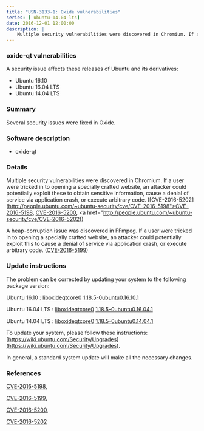 ```yaml
---
title: "USN-3133-1: Oxide vulnerabilities"
series: [ ubuntu-14.04-lts]
date: 2016-12-01 12:00:00
description: |
    Multiple security vulnerabilities were discovered in Chromium. If a user were tricked in to opening a specially crafted website, an attacker could potentially exploit these to obtain sensitive information, cause a denial of service via application crash, or execute arbitrary code. ([CVE-2016-5202](http://people.ubuntu.com/~ubuntu-security/cve/CVE-2016-5198">CVE-2016-5198</a>, <a href="http://people.ubuntu.com/~ubuntu-security/cve/CVE-2016-5200">CVE-2016-5200</a>, <a href="http://people.ubuntu.com/~ubuntu-security/cve/CVE-2016-5202))
--- 
```

 
 


### oxide-qt vulnerabilities

A security issue affects these releases of Ubuntu and its derivatives:

* Ubuntu 16.10
* Ubuntu 16.04 LTS
* Ubuntu 14.04 LTS

### Summary

Several security issues were fixed in Oxide. 

### Software description

* oxide-qt 

### Details

Multiple security vulnerabilities were discovered in Chromium. If a user were tricked in to opening a specially crafted website, an attacker could potentially exploit these to obtain sensitive information, cause a denial of service via application crash, or execute arbitrary code. ([CVE-2016-5202](http://people.ubuntu.com/~ubuntu-security/cve/CVE-2016-5198">CVE-2016-5198</a>, <a href="http://people.ubuntu.com/~ubuntu-security/cve/CVE-2016-5200">CVE-2016-5200</a>, <a href="http://people.ubuntu.com/~ubuntu-security/cve/CVE-2016-5202))

A heap-corruption issue was discovered in FFmpeg. If a user were tricked in to opening a specially crafted website, an attacker could potentially exploit this to cause a denial of service via application crash, or execute arbitrary code. ([CVE-2016-5199](http://people.ubuntu.com/~ubuntu-security/cve/CVE-2016-5199)) 

### Update instructions

The problem can be corrected by updating your system to the following package version:

Ubuntu 16.10
 : [liboxideqtcore0](https://launchpad.net/ubuntu/+source/oxide-qt) <span> [1.18.5-0ubuntu0.16.10.1](https://launchpad.net/ubuntu/+source/oxide-qt/1.18.5-0ubuntu0.16.10.1) </span> 

Ubuntu 16.04 LTS
 : [liboxideqtcore0](https://launchpad.net/ubuntu/+source/oxide-qt) <span> [1.18.5-0ubuntu0.16.04.1](https://launchpad.net/ubuntu/+source/oxide-qt/1.18.5-0ubuntu0.16.04.1) </span> 

Ubuntu 14.04 LTS
 : [liboxideqtcore0](https://launchpad.net/ubuntu/+source/oxide-qt) <span> [1.18.5-0ubuntu0.14.04.1](https://launchpad.net/ubuntu/+source/oxide-qt/1.18.5-0ubuntu0.14.04.1) </span> 

To update your system, please follow these instructions: [https://wiki.ubuntu.com/Security/Upgrades](https://wiki.ubuntu.com/Security/Upgrades).

In general, a standard system update will make all the necessary changes. 

### References

 
 [CVE-2016-5198](http://people.ubuntu.com/~ubuntu-security/cve/CVE-2016-5198), 

 [CVE-2016-5199](http://people.ubuntu.com/~ubuntu-security/cve/CVE-2016-5199), 

 [CVE-2016-5200](http://people.ubuntu.com/~ubuntu-security/cve/CVE-2016-5200), 

 [CVE-2016-5202](http://people.ubuntu.com/~ubuntu-security/cve/CVE-2016-5202)
 

